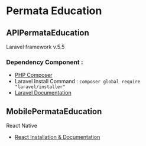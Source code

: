 # Permata Education

## APIPermataEducation
Laravel framework v.5.5
### Dependency Component :
  - [PHP Composer](https://getcomposer.org/download/ )
  - Laravel Install Command : 
    `composer global require "laravel/installer"`
  - [Laravel Documentation](https://laravel.com/docs/5.5)
  

## MobilePermataEducation
React Native

  - [React Installation & Documentation](https://facebook.github.io/react-native/docs/getting-started.html)

